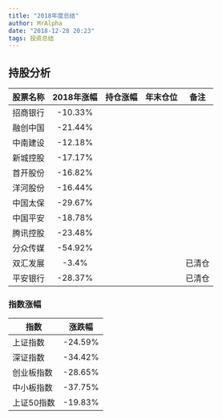 ```yaml
---
title: "2018年度总结"
author: MrAlpha
date: "2018-12-28 20:23"
tags: 投资总结
---
```


## 持股分析

| 股票名称 | 2018年涨幅 | 持仓涨幅 | 年末仓位 | 备注   |
| -------- |:----------:| -------- | -------- | ------ |
| 招商银行 |  -10.33%   |          |          |        |
| 融创中国 |  -21.44%   |          |          |        |
| 中南建设 |  -12.18%   |          |          |        |
| 新城控股 |  -17.17%   |          |          |        |
| 首开股份 |  -16.82%   |          |          |        |
| 洋河股份 |  -16.44%   |          |          |        |
| 中国太保 |  -29.67%   |          |          |        |
| 中国平安 |  -18.78%   |          |          |        |
| 腾讯控股 |  -23.48%   |          |          |        |
| 分众传媒 |  -54.92%   |          |          |        |
| 双汇发展 |   -3.4%    |          |          | 已清仓 |
| 平安银行 |  -28.37%   |          |          | 已清仓 |

### 指数涨幅

| 指数       | 涨跌幅  |
| ---------- | ------- |
| 上证指数   | -24.59% |
| 深证指数   | -34.42% |
| 创业板指数 | -28.65% |
| 中小板指数 | -37.75% |
| 上证50指数 | -19.83% |

